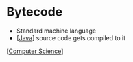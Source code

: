 # Bytecode

- Standard machine language
- [[Java]] source code gets compiled to it

[[Computer Science]]

[//begin]: # "Autogenerated link references for markdown compatibility"
[Java]: java "Java"
[Computer Science]: computer-science "Computer Science"
[//end]: # "Autogenerated link references"